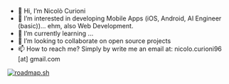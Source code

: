 - 👋 Hi, I’m Nicolò Curioni
- 👀 I’m interested in developing Mobile Apps (iOS, Android, AI Engineer (basic))... ehm, also Web Development.
- 🌱 I’m currently learning ...
- 💞️ I’m looking to collaborate on open source projects
- 📫 How to reach me? Simply by write me an email at: nicolo.curioni96 [at] gmail.com


[![roadmap.sh](https://roadmap.sh/card/wide/6894a919614598977ee983d1?variant=dark&roadmaps=ai-engineer%2Cdatastructures-and-algorithms%2Csql)](https://roadmap.sh)

<!---
nicolocurioni96/nicolocurioni96 is a ✨ special ✨ repository because its `README.md` (this file) appears on your GitHub profile.
You can click the Preview link to take a look at your changes.
--->
